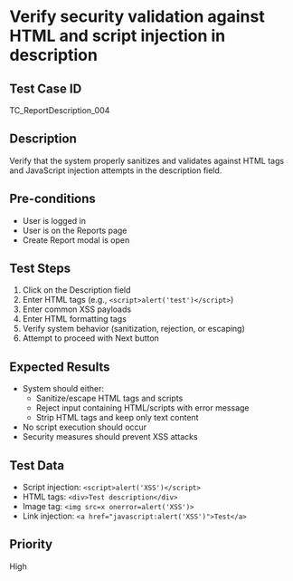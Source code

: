 # Verify security validation against HTML and script injection in description

## Test Case ID
TC_ReportDescription_004

## Description
Verify that the system properly sanitizes and validates against HTML tags and JavaScript injection attempts in the description field.

## Pre-conditions
- User is logged in
- User is on the Reports page
- Create Report modal is open

## Test Steps
1. Click on the Description field
2. Enter HTML tags (e.g., `<script>alert('test')</script>`)
3. Enter common XSS payloads
4. Enter HTML formatting tags
5. Verify system behavior (sanitization, rejection, or escaping)
6. Attempt to proceed with Next button

## Expected Results
- System should either:
  - Sanitize/escape HTML tags and scripts
  - Reject input containing HTML/scripts with error message
  - Strip HTML tags and keep only text content
- No script execution should occur
- Security measures should prevent XSS attacks

## Test Data
- Script injection: `<script>alert('XSS')</script>`
- HTML tags: `<div>Test description</div>`
- Image tag: `<img src=x onerror=alert('XSS')>`
- Link injection: `<a href="javascript:alert('XSS')">Test</a>`

## Priority
High